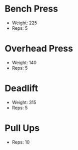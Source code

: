 # Bench Press
- Weight: 225
- Reps: 5

# Overhead Press
- Weight: 140
- Reps: 5

# Deadlift
- Weight: 315
- Reps: 5

# Pull Ups
- Reps: 10
